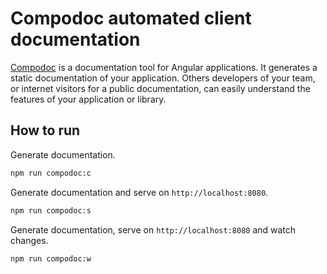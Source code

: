 # Compodoc automated client documentation

[Compodoc](https://compodoc.github.io/website/) is a documentation tool for Angular applications. It generates a static documentation of your application. Others developers of your team, or internet visitors for a public documentation, can easily understand the features of your application or library.

## How to run

Generate documentation.

```cmd
npm run compodoc:c
```

Generate documentation and serve on `http://localhost:8080`.

```cmd
npm run compodoc:s
```

Generate documentation, serve on `http://localhost:8080` and watch changes.

```cmd
npm run compodoc:w
```